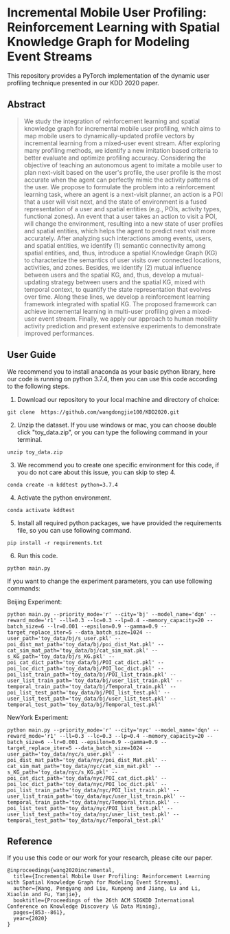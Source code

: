 # Incremental Mobile User Profiling: Reinforcement Learning with Spatial Knowledge Graph for Modeling Event Streams

This repository provides a PyTorch implementation of the dynamic user profiling technique presented in our KDD 2020 paper.

## Abstract 

>We study the integration of reinforcement learning and spatial knowledge graph for incremental mobile user profiling,  which aims to map mobile users to dynamically-updated profile vectors by incremental learning from a mixed-user event stream. 
After exploring many profiling methods, we identify a new imitation based criteria to better evaluate and optimize profiling accuracy.
Considering the objective of teaching an autonomous agent to imitate a mobile user to plan next-visit based on the user's profile, the user profile is the most accurate when the agent can perfectly mimic the activity patterns of the user.
We propose to formulate the problem into a  reinforcement learning task, where an agent is a next-visit planner, an action is a POI that a user will visit next, and the state of environment is a fused representation of a user and spatial entities (e.g., POIs, activity types, functional zones).
An event that a user takes an action to visit a POI, will change the environment, resulting into a new state of user profiles and spatial entities, which helps the agent to predict next visit more accurately.
After analyzing such interactions among events, users, and spatial entities, we identify (1) semantic connectivity among spatial entities, and, thus, introduce a spatial Knowledge Graph (KG) to characterize the semantics of user visits over connected locations, activities, and zones. 
Besides, we identify (2) mutual influence between users and the spatial KG, and, thus, develop a mutual-updating strategy between users and the spatial KG, mixed with temporal context, to quantify the state representation that evolves over time.
Along these lines, we develop a reinforcement learning framework integrated with spatial KG. 
The proposed framework can achieve incremental learning in multi-user profiling given a mixed-user event stream.
Finally, we apply our approach to human mobility activity prediction and present extensive experiments to demonstrate improved performances.


## User Guide

We recommend you to install anaconda as your basic python library, here our code is running on python 3.7.4, then you can use this code according to the following steps.

1. Download our repository to your local machine and directory of choice:

`git clone  https://github.com/wangdongjie100/KDD2020.git`

2. Unzip the dataset. If you use windows or mac, you can choose double click "toy_data.zip", or you can type the following command in your terminal.

`unzip toy_data.zip`

3. We recommend you to create one specific environment for this code, if you do not care about this issue, you can skip to step 4.

`conda create -n kddtest python=3.7.4`

4. Activate the python environment.

`conda activate kddtest`

5. Install all required python packages, we have provided the requirements file, so you can use following command.

`pip install -r requirements.txt`

6. Run this code.

`python main.py`

If you want to change the experiment parameters, you can use following commands:

Beijing Experiment:

`python main.py --priority_mode='r' --city='bj' --model_name='dqn' --reward_mode='r1' --ll=0.3 --lc=0.3 --lp=0.4 --memory_capacity=20 --batch_size=6 --lr=0.001 --epsilon=0.9 --gamma=0.9 --target_replace_iter=5 --data_batch_size=1024 --user_path='toy_data/bj/s_user.pkl' --poi_dist_mat_path='toy_data/bj/poi_dist_Mat.pkl' --cat_sim_mat_path='toy_data/bj/cat_sim_mat.pkl' --s_KG_path='toy_data/bj/s_KG.pkl' --poi_cat_dict_path='toy_data/bj/POI_cat_dict.pkl' --poi_loc_dict_path='toy_data/bj/POI_loc_dict.pkl' --poi_list_train_path='toy_data/bj/POI_list_train.pkl' --user_list_train_path='toy_data/bj/user_list_train.pkl' --temporal_train_path='toy_data/bj/Temporal_train.pkl' --poi_list_test_path='toy_data/bj/POI_list_test.pkl' --user_list_test_path='toy_data/bj/user_list_test.pkl' --temporal_test_path='toy_data/bj/Temporal_test.pkl'`

NewYork Experiment:

`python main.py --priority_mode='r' --city='nyc' --model_name='dqn' --reward_mode='r1' --ll=0.3 --lc=0.3 --lp=0.4 --memory_capacity=20 --batch_size=6 --lr=0.001 --epsilon=0.9 --gamma=0.9 --target_replace_iter=5 --data_batch_size=1024 --user_path='toy_data/nyc/s_user.pkl' --poi_dist_mat_path='toy_data/nyc/poi_dist_Mat.pkl' --cat_sim_mat_path='toy_data/nyc/cat_sim_mat.pkl' --s_KG_path='toy_data/nyc/s_KG.pkl' --poi_cat_dict_path='toy_data/nyc/POI_cat_dict.pkl' --poi_loc_dict_path='toy_data/nyc/POI_loc_dict.pkl' --poi_list_train_path='toy_data/nyc/POI_list_train.pkl' --user_list_train_path='toy_data/nyc/user_list_train.pkl' --temporal_train_path='toy_data/nyc/Temporal_train.pkl' --poi_list_test_path='toy_data/nyc/POI_list_test.pkl' --user_list_test_path='toy_data/nyc/user_list_test.pkl' --temporal_test_path='toy_data/nyc/Temporal_test.pkl'`

## Reference 
If you use this code or our work for your research, please cite our paper.

```
@inproceedings{wang2020incremental,
  title={Incremental Mobile User Profiling: Reinforcement Learning with Spatial Knowledge Graph for Modeling Event Streams},
  author={Wang, Pengyang and Liu, Kunpeng and Jiang, Lu and Li, Xiaolin and Fu, Yanjie},
  booktitle={Proceedings of the 26th ACM SIGKDD International Conference on Knowledge Discovery \& Data Mining},
  pages={853--861},
  year={2020}
}
```

